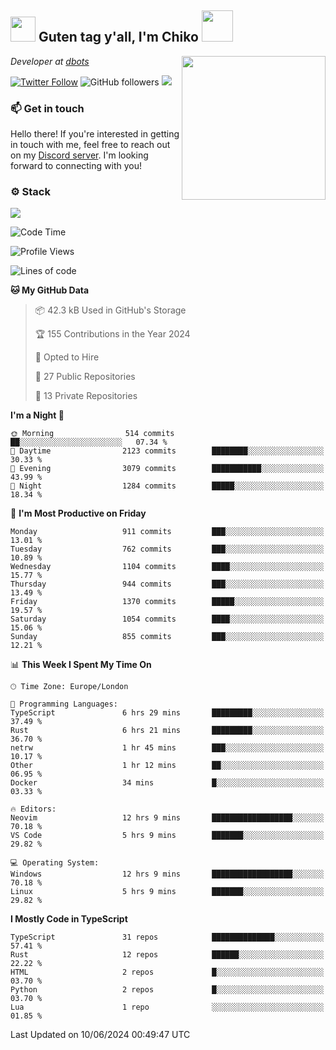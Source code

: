 <h2><img src="https://cdn.discordapp.com/emojis/1100181376730402906.gif?quality=lossless" width="40"> Guten tag y'all, I'm Chiko <img src="https://a.ppy.sh/15907233" width="50"></h2>
<a href="https://cataas.com"><img align='right' src="https://cataas.com/cat" width="230"></a>
<p><em>Developer at <a href="https://github.com/dbotsfun">dbots</a></em></p>

[![Twitter Follow](https://img.shields.io/twitter/follow/chikoxq?label=Follow)](https://twitter.com/intent/follow?screen_name=chikoxq)
![GitHub followers](https://img.shields.io/github/followers/chikof?label=Follow&style=social)
![](https://komarev.com/ghpvc/?username=chikof&color=blue)

### 📫 Get in touch
Hello there! If you're interested in getting in touch with me, feel free to reach out on my [Discord server](https://discord.gg/sejc7TnX6N). I'm looking forward to connecting with you!

### ⚙️ Stack
[![](https://skillicons.dev/icons?i=git,kubernetes,docker,js,ts,cloudflare,css,deno,express,graphql,html,mongodb,nestjs,py,react,apollo,bash,java,lua,nextjs,netlify,nodejs,ps,powershell,rust,neovim,tauri,sentry,postgres,tailwind,prisma,actix,workers)](https://skillicons.dev)

<!--START_SECTION:waka-->
![Code Time](http://img.shields.io/badge/Code%20Time-1%2C775%20hrs%2033%20mins-blue)

![Profile Views](http://img.shields.io/badge/Profile%20Views-11-blue)

![Lines of code](https://img.shields.io/badge/From%20Hello%20World%20I%27ve%20Written-6.4%20million%20lines%20of%20code-blue)

**🐱 My GitHub Data** 

> 📦 42.3 kB Used in GitHub's Storage 
 > 
> 🏆 155 Contributions in the Year 2024
 > 
> 💼 Opted to Hire
 > 
> 📜 27 Public Repositories 
 > 
> 🔑 13 Private Repositories 
 > 
**I'm a Night 🦉** 

```text
🌞 Morning                514 commits         ██░░░░░░░░░░░░░░░░░░░░░░░   07.34 % 
🌆 Daytime                2123 commits        ████████░░░░░░░░░░░░░░░░░   30.33 % 
🌃 Evening                3079 commits        ███████████░░░░░░░░░░░░░░   43.99 % 
🌙 Night                  1284 commits        █████░░░░░░░░░░░░░░░░░░░░   18.34 % 
```
📅 **I'm Most Productive on Friday** 

```text
Monday                   911 commits         ███░░░░░░░░░░░░░░░░░░░░░░   13.01 % 
Tuesday                  762 commits         ███░░░░░░░░░░░░░░░░░░░░░░   10.89 % 
Wednesday                1104 commits        ████░░░░░░░░░░░░░░░░░░░░░   15.77 % 
Thursday                 944 commits         ███░░░░░░░░░░░░░░░░░░░░░░   13.49 % 
Friday                   1370 commits        █████░░░░░░░░░░░░░░░░░░░░   19.57 % 
Saturday                 1054 commits        ████░░░░░░░░░░░░░░░░░░░░░   15.06 % 
Sunday                   855 commits         ███░░░░░░░░░░░░░░░░░░░░░░   12.21 % 
```


📊 **This Week I Spent My Time On** 

```text
🕑︎ Time Zone: Europe/London

💬 Programming Languages: 
TypeScript               6 hrs 29 mins       █████████░░░░░░░░░░░░░░░░   37.49 % 
Rust                     6 hrs 21 mins       █████████░░░░░░░░░░░░░░░░   36.70 % 
netrw                    1 hr 45 mins        ███░░░░░░░░░░░░░░░░░░░░░░   10.17 % 
Other                    1 hr 12 mins        ██░░░░░░░░░░░░░░░░░░░░░░░   06.95 % 
Docker                   34 mins             █░░░░░░░░░░░░░░░░░░░░░░░░   03.33 % 

🔥 Editors: 
Neovim                   12 hrs 9 mins       ██████████████████░░░░░░░   70.18 % 
VS Code                  5 hrs 9 mins        ███████░░░░░░░░░░░░░░░░░░   29.82 % 

💻 Operating System: 
Windows                  12 hrs 9 mins       ██████████████████░░░░░░░   70.18 % 
Linux                    5 hrs 9 mins        ███████░░░░░░░░░░░░░░░░░░   29.82 % 
```

**I Mostly Code in TypeScript** 

```text
TypeScript               31 repos            ██████████████░░░░░░░░░░░   57.41 % 
Rust                     12 repos            ██████░░░░░░░░░░░░░░░░░░░   22.22 % 
HTML                     2 repos             █░░░░░░░░░░░░░░░░░░░░░░░░   03.70 % 
Python                   2 repos             █░░░░░░░░░░░░░░░░░░░░░░░░   03.70 % 
Lua                      1 repo              ░░░░░░░░░░░░░░░░░░░░░░░░░   01.85 % 
```




 Last Updated on 10/06/2024 00:49:47 UTC
<!--END_SECTION:waka-->


<!--
<p align="center">
     <a href="https://discord.gg/HhybNhchcC"><img src="https://invidget.switchblade.xyz/sejc7TnX6N" align="center" ><a>
</p> 
-->
